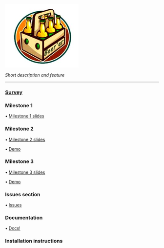 ![](https://github.com/lrazovic/Beerer/blob/gh-pages/Berrer4.JPG)   

*Short description and feature*

* * *

### [Survey](https://docs.google.com/forms/d/1kWSuHJnPAj1bPIlC0zPUXVjH7cd_kNpZJrJ4aZpEsnA)  

### Milestone 1

• [Milestone 1 slides](https://drive.google.com/open?id=1hClwiJgr6rrTc3AaohPoYBWq93Af8lKH)  

### Milestone 2

• [Milestone 2 slides](https://docs.google.com/presentation/d/11R3s0wjq0sIRGkUxJupyLS3dIm1iy0jIH5Dc4NJsvLE/edit?usp=sharing) 

• [Demo](https://drive.google.com/open?id=1uWOXnex1aX6GFSd1TSkcKrOkFbsr5sQ-)

### Milestone 3

• [Milestone 3 slides]()  

• [Demo]()


### Issues section
• [Issues](https://github.com/lrazovic/Beerer/issues)

### Documentation

• [Docs!]()  

### Installation instructions
 
